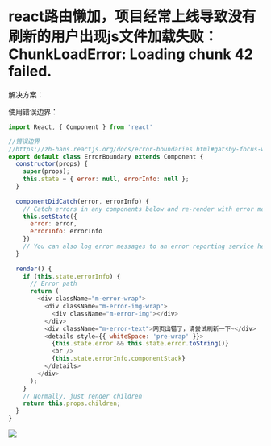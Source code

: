 # react路由懒加，项目经常上线导致没有刷新的用户出现js文件加载失败： ChunkLoadError: Loading chunk 42 failed.
解决方案：

使用错误边界：

```javascript
import React, { Component } from 'react'

//错误边界
//https://zh-hans.reactjs.org/docs/error-boundaries.html#gatsby-focus-wrapper
export default class ErrorBoundary extends Component {
  constructor(props) {
    super(props);
    this.state = { error: null, errorInfo: null };
  }
  
  componentDidCatch(error, errorInfo) {
    // Catch errors in any components below and re-render with error message
    this.setState({
      error: error,
      errorInfo: errorInfo
    })
    // You can also log error messages to an error reporting service here
  }
  
  render() {
    if (this.state.errorInfo) {
      // Error path
      return (
        <div className="m-error-wrap">
          <div className="m-error-img-wrap">
            <div className="m-error-img"></div>
          </div>
          <div className="m-error-text">网页出错了，请尝试刷新一下~</div>
          <details style={{ whiteSpace: 'pre-wrap' }}>
            {this.state.error && this.state.error.toString()}
            <br />
            {this.state.errorInfo.componentStack}
          </details>
        </div>
      );
    }
    // Normally, just render children
    return this.props.children;
  }  
}

```

![](https://img-blog.csdnimg.cn/20210804110517412.png?x-oss-process=image/watermark,type_ZmFuZ3poZW5naGVpdGk,shadow_10,text_aHR0cHM6Ly9ibG9nLmNzZG4ubmV0L3h1dG9uZ2Jhbw==,size_16,color_FFFFFF,t_70)